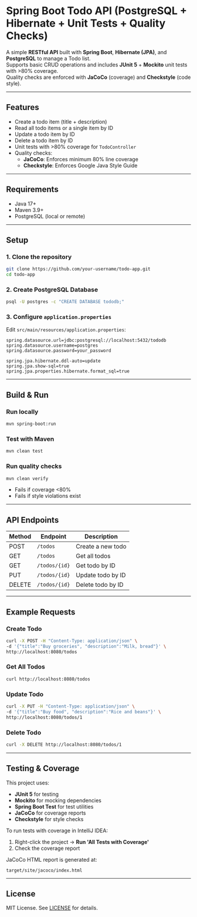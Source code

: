# Spring Boot Todo API (PostgreSQL + Hibernate + Unit Tests + Quality Checks)

A simple **RESTful API** built with **Spring Boot**, **Hibernate (JPA)**, and **PostgreSQL** to manage a Todo list.  
Supports basic CRUD operations and includes **JUnit 5** + **Mockito** unit tests with >80% coverage.  
Quality checks are enforced with **JaCoCo** (coverage) and **Checkstyle** (code style).

---

## Features
- Create a todo item (title + description)
- Read all todo items or a single item by ID
- Update a todo item by ID
- Delete a todo item by ID
- Unit tests with >80% coverage for `TodoController`
- Quality checks:
  - **JaCoCo**: Enforces minimum 80% line coverage
  - **Checkstyle**: Enforces Google Java Style Guide

---

## Requirements
- Java 17+
- Maven 3.9+
- PostgreSQL (local or remote)

---

## Setup

### 1. Clone the repository
```sh
git clone https://github.com/your-username/todo-app.git
cd todo-app
```

### 2. Create PostgreSQL Database
```sh
psql -U postgres -c "CREATE DATABASE tododb;"
```

### 3. Configure `application.properties`
Edit `src/main/resources/application.properties`:
```properties
spring.datasource.url=jdbc:postgresql://localhost:5432/tododb
spring.datasource.username=postgres
spring.datasource.password=your_password

spring.jpa.hibernate.ddl-auto=update
spring.jpa.show-sql=true
spring.jpa.properties.hibernate.format_sql=true
```

---

## Build & Run

### Run locally
```sh
mvn spring-boot:run
```

### Test with Maven
```sh
mvn clean test
```

### Run quality checks
```sh
mvn clean verify
```
- Fails if coverage <80%  
- Fails if style violations exist  

---

## API Endpoints

| Method | Endpoint        | Description                 |
|--------|----------------|-----------------------------|
| POST   | `/todos`        | Create a new todo           |
| GET    | `/todos`        | Get all todos               |
| GET    | `/todos/{id}`   | Get todo by ID              |
| PUT    | `/todos/{id}`   | Update todo by ID           |
| DELETE | `/todos/{id}`   | Delete todo by ID           |

---

## Example Requests

### Create Todo
```sh
curl -X POST -H "Content-Type: application/json" \
-d '{"title":"Buy groceries", "description":"Milk, bread"}' \
http://localhost:8080/todos
```

### Get All Todos
```sh
curl http://localhost:8080/todos
```

### Update Todo
```sh
curl -X PUT -H "Content-Type: application/json" \
-d '{"title":"Buy food", "description":"Rice and beans"}' \
http://localhost:8080/todos/1
```

### Delete Todo
```sh
curl -X DELETE http://localhost:8080/todos/1
```

---

## Testing & Coverage

This project uses:
- **JUnit 5** for testing
- **Mockito** for mocking dependencies
- **Spring Boot Test** for test utilities
- **JaCoCo** for coverage reports
- **Checkstyle** for style checks

To run tests with coverage in IntelliJ IDEA:
1. Right-click the project → **Run 'All Tests with Coverage'**
2. Check the coverage report

JaCoCo HTML report is generated at:
```
target/site/jacoco/index.html
```

---

## License
MIT License. See [LICENSE](LICENSE) for details.
